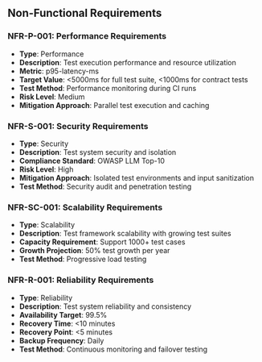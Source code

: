 ## Non-Functional Requirements


### NFR-P-001: Performance Requirements
- **Type**: Performance
- **Description**: Test execution performance and resource utilization
- **Metric**: p95-latency-ms
- **Target Value**: <5000ms for full test suite, <1000ms for contract tests
- **Test Method**: Performance monitoring during CI runs
- **Risk Level**: Medium
- **Mitigation Approach**: Parallel test execution and caching

### NFR-S-001: Security Requirements
- **Type**: Security
- **Description**: Test system security and isolation
- **Compliance Standard**: OWASP LLM Top-10
- **Risk Level**: High
- **Mitigation Approach**: Isolated test environments and input sanitization
- **Test Method**: Security audit and penetration testing

### NFR-SC-001: Scalability Requirements
- **Type**: Scalability
- **Description**: Test framework scalability with growing test suites
- **Capacity Requirement**: Support 1000+ test cases
- **Growth Projection**: 50% test growth per year
- **Test Method**: Progressive load testing

### NFR-R-001: Reliability Requirements
- **Type**: Reliability
- **Description**: Test system reliability and consistency
- **Availability Target**: 99.5%
- **Recovery Time**: <10 minutes
- **Recovery Point**: <5 minutes
- **Backup Frequency**: Daily
- **Test Method**: Continuous monitoring and failover testing


